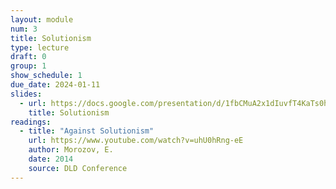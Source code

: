 ```yaml
---
layout: module
num: 3
title: Solutionism
type: lecture
draft: 0
group: 1
show_schedule: 1
due_date: 2024-01-11
slides:
  - url: https://docs.google.com/presentation/d/1fbCMuA2x1dIuvfT4KaTs0hG-m2wkbiZsUEmpsbpxaGs/edit?usp=sharing
    title: Solutionism
readings:
  - title: "Against Solutionism"
    url: https://www.youtube.com/watch?v=uhU0hRng-eE
    author: Morozov, E.
    date: 2014
    source: DLD Conference
---
```


